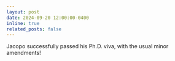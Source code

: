 ```yaml
---
layout: post
date: 2024-09-20 12:00:00-0400
inline: true
related_posts: false
---
```


Jacopo successfully passed his Ph.D. viva, with the usual minor amendments!